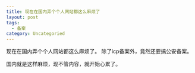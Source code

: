 ```yaml
---
title: 现在在国内弄个个人网站都这么麻烦了
layout: post
tags:
  - 备案
category: Uncategoried
---
```

现在在国内弄个个人网站都这么麻烦了。
除了icp备案外，竟然还要搞公安备案。

国内就是这样麻烦，现不管内容，就开始心累了。